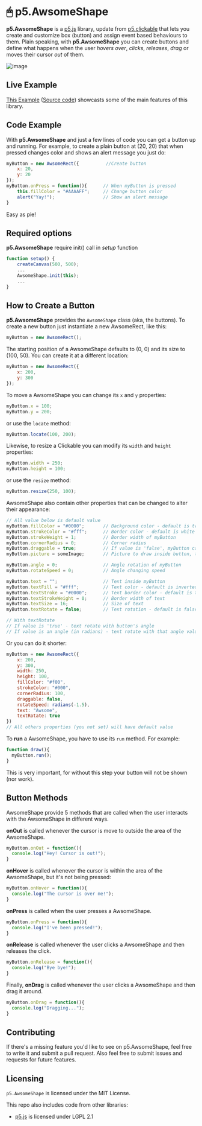 # 🖱 p5.AwsomeShape
**p5.AwsomeShape** is a [p5.js](http://p5js.org) library, update from [p5.clickable](https://github.com/Lartu/p5.clickable) that lets you create and customize box (button) and assign event based behaviours to them. Plain speaking, with **p5.AwsomeShape** you can create buttons and define what happens when the user *hovers over*, *clicks*, *releases*, *drag* or moves their cursor *out* of them.

![image](https://github.com/HoangTran0410/p5.AwsomeShape/raw/master/images/Screenshot_1.png)

## Live Example
[This Example](https://hoangtran0410.github.io/p5_Examples_Live/p5.AwsomeShape/) ([Source code](https://github.com/HoangTran0410/p5.AwsomeShape/tree/master/examples/basics)) showcasts some of the main features of this library.

## Code Example
With **p5.AwsomeShape** and just a few lines of code you can get a button up and running. For example, to create a plain button at (20, 20) that when pressed changes color and shows an alert message you just do:
```javascript
myButton = new AwsomeRect({          //Create button
    x: 20,
    y: 20
});
myButton.onPress = function(){      // When myButton is pressed
    this.fillColor = "#AAAAFF";     // Change button color
    alert("Yay!");                  // Show an alert message
}
```
Easy as pie!

## Required options
**p5.AwsomeShape** require init() call in *setup* function
```javascript
function setup() {
    createCanvas(500, 500);
    ...
    AwsomeShape.init(this);
    ...
}
```

## How to Create a Button

**p5.AwsomeShape** provides the `AwsomeShape` class (aka, the buttons). To create a new button just instantiate a new AwsomeRect, like this:
```javascript
myButton = new AwsomeRect();
```

The starting position of a AwsomeShape defaults to (0, 0) and its size to (100, 50). You can create it at a different location:

```javascript
myButton = new AwsomeRect({
    x: 200,
    y: 300
});
```

To move a AwsomeShape you can change its `x` and `y` properties:
```javascript
myButton.x = 100;
myButton.y = 200;
```
or use the `locate` method:
```javascript
myButton.locate(100, 200);
```

Likewise, to resize a Clickable you can modify its `width` and `height` properties:
```javascript
myButton.width = 250;
myButton.height = 100;
```
or use the `resize` method:
```javascript
myButton.resize(250, 100);
```

AwsomeShape also contain other properties that can be changed to alter their appearance:
```javascript
// All value below is default value
myButton.fillColor = "#0000";       // Background color - default is transparent color
myButton.strokeColor = "#fff";      // Border color - default is white
myButton.strokeWeight = 1;          // Border width of myButton
myButton.cornerRadius = 0;          // Corner radius
myButton.draggable = true;          // If value is 'false', myButton can't be dragged
myButton.picture = someImage;       // Picture to draw inside button, type of 'someImage' is p5.Image

myButton.angle = 0;                 // Angle rotation of myButton
myButton.rotateSpeed = 0;           // Angle changing speed

myButton.text = "";                 // Text inside myButton
myButton.textFill = "#fff";         // Text color - default is inverted with fillColor
myButton.textStroke = "#0000";      // Text border color - default is transparent
myButton.textStrokeWeight = 0;      // Border width of text
myButton.textSize = 16;             // Size of text
myButton.textRotate = false;        // Text rotation - default is false

// With textRotate
// If value is 'true' - text rotate with button's angle
// If value is an angle (in radians) - text rotate with that angle value
```

Or you can do it shorter:
```javascript
myButton = new AwsomeRect({
    x: 200,
    y: 300,
    width: 250,
    height: 100,
    fillColor: "#f00",
    strokeColor: "#000",
    cornerRadius: 100,
    draggable: false,
    rotateSpeed: radians(-1.5),
    text: "Awsome",
    textRotate: true
})
// All others properties (you not set) will have default value
```

To **run** a AwsomeShape, you have to use its `run` method. For example:
```javascript
function draw(){
  myButton.run();
}
```
This is very important, for without this step your button will not be shown (nor work).

## Button Methods

AwsomeShape provide 5 methods that are called when the user interacts with the AwsomeShape in different ways.

**onOut** is called whenever the cursor is move to outside the area of the AwsomeShape.
```javascript
myButton.onOut = function(){
  console.log("Hey! Cursor is out!");
}
```

**onHover** is called whenever the cursor is within the area of the AwsomeShape, but it's not being pressed:
```javascript
myButton.onHover = function(){
  console.log("The cursor is over me!");
}
```

**onPress** is called when the user presses a AwsomeShape.
```javascript
myButton.onPress = function(){
  console.log("I've been pressed!");
}
```

**onRelease** is called whenever the user clicks a AwsomeShape and then releases the click.
```javascript
myButton.onRelease = function(){
  console.log("Bye bye!");
}
```

Finally, **onDrag** is called whenever the user clicks a AwsomeShape and then drag it around.
```javascript
myButton.onDrag = function(){
  console.log("Dragging...");
}
```

## Contributing
If there's a missing feature you'd like to see on p5.AwsomeShape, feel free to write it and submit a pull request. Also feel free to submit issues and requests for future features.

## Licensing  
`p5.AwsomeShape` is licensed under the MIT License.

This repo also includes code from other libraries:  
* [p5.js](https://github.com/processing/p5.js) is licensed under LGPL 2.1